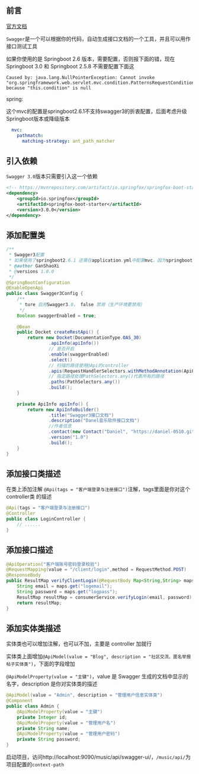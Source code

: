 ## 前言

[官方文档](https://swagger.io/docs/)

`Swagger`是一个可以根据你的代码，自动生成接口文档的一个工具，并且可以用作接口测试工具

如果你使用的是 Springboot 2.6 版本，需要配置，否则报下面的错，现在 Springboot 3.0 和 Springboot 2.5.8 不需要配置下面这

```
Caused by: java.lang.NullPointerException: Cannot invoke "org.springframework.web.servlet.mvc.condition.PatternsRequestCondition.getPatterns()" because "this.condition" is null
```

spring:

这个mvc的配置是springboot2.6.1不支持swagger3的折衷配置，后面考虑升级Springboot版本或降级版本

```yml
  mvc:
    pathmatch:
      matching-strategy: ant_path_matcher
```

## 引入依赖

`Swagger 3.0`版本只需要引入这一个依赖

```xml
<!-- https://mvnrepository.com/artifact/io.springfox/springfox-boot-starter -->
<dependency>
    <groupId>io.springfox</groupId>
    <artifactId>springfox-boot-starter</artifactId>
    <version>3.0.0</version>
</dependency>
```

## 添加配置类

```java
/**
 * Swagger3配置
 * 如果使用了springboot2.6.1 还需在application.yml中配置mvc，因为springboot2.6.1与swagger3不兼容
 * @author GanShaoXi
 * @versions 1.0.0
 */
@SpringBootConfiguration
@EnableOpenApi
public class Swagger3Config {
    /**
     * ture 启用Swagger3.0， false 禁用（生产环境要禁用）
     */
    Boolean swaggerEnabled = true;
    
    @Bean
    public Docket createRestApi() {
        return new Docket(DocumentationType.OAS_30)
                .apiInfo(apiInfo())
                // 是否开启
                .enable(swaggerEnabled)
                .select()
                // 扫描的路径使用@Api的controller
                .apis(RequestHandlerSelectors.withMethodAnnotation(ApiOperation.class))
                // 指定路径处理PathSelectors.any()代表所有的路径
                .paths(PathSelectors.any())
                .build();
    }
    
    private ApiInfo apiInfo() {
        return new ApiInfoBuilder()
                .title("Swagger3接口文档")
                .description("Danel音乐软件接口文档")
                //作者信息
                .contact(new Contact("Daniel", "https://daniel-0510.github.io/", "1019232598@qq.com"))
                .version("1.0")
                .build();
    }
}
```

## 添加接口类描述

在类上添加注解 `@Api(tags = "客户端登录与注册接口")`注解，tags里面是你对这个 controller类 的描述

```java
@Api(tags = "客户端登录与注册接口")
@Controller
public class LoginController {
    // ......
}
```

## 添加接口描述

```java
@ApiOperation("客户端账号密码登录校验")
@RequestMapping(value = "/client/login",method = RequestMethod.POST)
@ResponseBody
public ResultMap verifyClientLogin(@RequestBody Map<String,String> maps) {
    String email = maps.get("logemail");
    String password = maps.get("logpass");
    ResultMap resultMap = consumerService.verifyLogin(email, password);
    return resultMap;
}
```

## 添加实体类描述

实体类也可以增加注解，也可以不加，主要是 controller 加就行

实体类上面增加`@ApiModel(value = "Blog", description = "社区交流、匿名举报帖子实体类")`，下面的字段增加

`@ApiModelProperty(value = "主键")`，value 是 Swagger 生成的文档中显示的名字，description 是你对实体类的描述

```java
@ApiModel(value = "Admin", description = "管理用户信息实体类")
@Component
public class Admin {
    @ApiModelProperty(value = "主键")
    private Integer id;
    @ApiModelProperty(value = "管理用户名")
    private String name;
    @ApiModelProperty(value = "管理用户密码")
    private String password;
}
```

启动项目，访问http://localhost:9090/music/api/swagger-ui/，`/music/api/`为项目配置的`context-path`